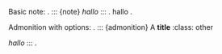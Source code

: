 Basic note:
.
::: {note}
*hallo*
:::
.
<document source="<src>/index.md">
    <note>
        <paragraph>
            <emphasis>
                hallo
.

Admonition with options:
.
::: {admonition} A **title**
:class: other

*hallo*
:::
.
<document source="<src>/index.md">
    <admonition classes="other">
        <title>
            A
            <strong>
                title
        <paragraph>
            <emphasis>
                hallo
.

empty name:
.
:::
This is **content**
:::
.
<document source="<src>/index.md">
    <container is_div="True">
    <paragraph>
        This is
        <strong>
            content
.

has name:
.
:::name
This is **content**
:::
.
<document source="<src>/index.md">
    <container classes="name" is_div="True">
    <paragraph>
        This is
        <strong>
            content
.
